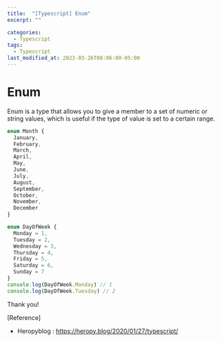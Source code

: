 ```yaml
---
title:  "[Typescript] Enum"
excerpt: ""

categories:
  - Typescript
tags:
  - Typescript
last_modified_at: 2023-03-26T08:06:00-05:00
---
```


# Enum
Enum is a type that allows you to give a member to a set of numeric or string values, which is useful if the type of value is set to a certain range.


```typescript
enum Month {
  January,
  February,
  March,
  April,
  May,
  June,
  July,
  August,
  September,
  October,
  November,
  December
}
```

```typescript
enum DayOfWeek {
  Monday = 1,
  Tuesday = 2,
  Wednesday = 3,
  Thursday = 4,
  Friday = 5,
  Saturday = 6,
  Sunday = 7
}
console.log(DayOfWeek.Monday) // 1
console.log(DayOfWeek.Tuesday) // 2
```


Thank you!

[Reference]
* Heropyblog : <https://heropy.blog/2020/01/27/typescript/>